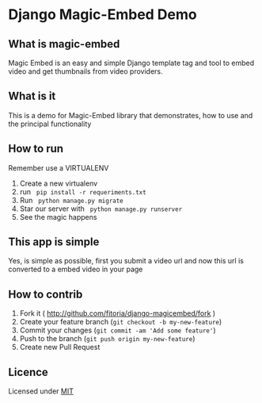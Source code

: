 Django Magic-Embed Demo
================

What is magic-embed
------------------

Magic Embed is an easy and simple Django template tag and tool to embed 
video and get thumbnails from video providers.

What is it
-------------

This is a demo for Magic-Embed library that demonstrates,
how to use and the principal functionality

How to run
-------------

Remember use a VIRTUALENV

1. Create a new virtualenv
2. run <code> pip install -r requeriments.txt </code>
2. Run <code> python manage.py migrate </code>
3. Star our server with <code> python manage.py runserver </code>
4. See the magic happens

This app is simple
-------------------

Yes, is simple as possible, first you submit a video url 
and now this url is converted to a embed video in your page

How to contrib
----------------

1. Fork it ( http://github.com/fitoria/django-magicembed/fork )
2. Create your feature branch (`git checkout -b my-new-feature`)
3. Commit your changes (`git commit -am 'Add some feature'`)
4. Push to the branch (`git push origin my-new-feature`)
5. Create new Pull Request

Licence
--------------

Licensed under [MIT](http://opensource.org/licenses/mit-license.php)